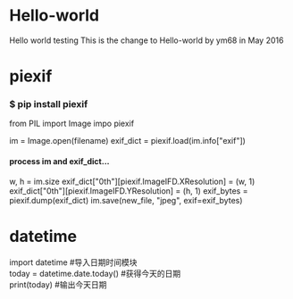 # Hello-world
Hello world testing
This is the change to Hello-world by ym68 in May 2016


# piexif
### $ pip install piexif

from PIL import Image
impo piexif

im = Image.open(filename)
exif_dict = piexif.load(im.info["exif"])
#### process im and exif_dict...
w, h = im.size
exif_dict["0th"][piexif.ImageIFD.XResolution] = (w, 1)
exif_dict["0th"][piexif.ImageIFD.YResolution] = (h, 1)
exif_bytes = piexif.dump(exif_dict)
im.save(new_file, "jpeg", exif=exif_bytes)

# datetime
import datetime #导入日期时间模块  
today = datetime.date.today() #获得今天的日期  
print(today) #输出今天日期  
